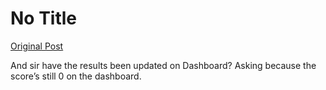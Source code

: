 # No Title

[Original Post](https://discourse.onlinedegree.iitm.ac.in/t/169029/661)

<p>And sir have the results been updated on Dashboard? Asking because the score’s still 0 on the dashboard.</p>